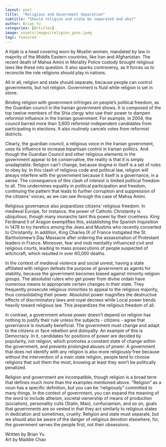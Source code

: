 ```yaml
---
layout: post
title:  "Religious and Government Separation"
subtitle: "Should religion and state be separated and why?"
author: Brian Yu
categories: [Articles]
image: assets/images/religion_gove.jpeg
tags: featured
---
```

  
  A hijab is a head covering worn by Muslim women, mandated by law in majority of the Middle Eastern countries, like Iran and Afghanistan. The recent death of Mahsa Amini in Morality Police custody brought religious laws like these into question. It also sparks controversy, as it forces us to reconcile the role religions should play in nations.   
  
  All in all, religion and state should separate, because people can control governments, but not religion. Government is fluid while religion is set in stone.   
  
  Binding religion with government infringes on people’s political freedom, as the Guardian council in the Iranian government shows. It is composed of the top twelve members of the Shia clergy who use their power to dampen reformist influence in the Iranian government. For example, in 2004, the council barred more than 3,600 reformist-independent candidates from participating in elections. It also routinely cancels votes from reformist districts.   
  
  Clearly, the guardian council, a religious voice in the Iranian government, uses its influence to increase bipartisan control in Iranian politics. And though the Guardian Council and other religious elements in the government appear to be conservative, the reality is that it is simply unadaptable. Religion can’t change, because dogma in itself is a set of rules to obey by. In this clash of religious code and political law, religion will always interfere with the government because it itself is a governance, in a sense. The consequence of this clash of interest is limited political freedom to all. This undermines equality in political participation and freedom, continuing the pattern that leads to further corruption and suppression of the citizens’ voices, as we can see through the case of Mahsa Amini.    
  
  Religious governance also jeopardizes citizens’ religious freedom. In medieval Europe, for instance, the power of Catholic Christanity is ubiquitous, though many monarchs taint this power by their cruelness. King Ferdinand II of Aragon exemplifies this, establishing the Spanish Inquisition in 1478 to try heretics among the Jews and Muslims who recently converted to Christanity. In addition, King Charles IX of France instigated the St. Bartholomew’s Day Massacre after ordering the assassination of Protestant leaders in France. Moreover, fear and mob mentality influenced civil and religious courts, leading to mass prosecutions of people suspected of witchcraft, which resulted in over 60,000 deaths.   
  
  In the context of medieval violence and social unrest, having a state affiliated with religion defeats the purpose of government as agents for stability, because the government becomes biased against minority religion groups. The absolutist rulers who get power from divine ordain have numerous means to appropriate certain changes in their state. They frequently prosecute religious minorities to appeal to the religious majority, thus consolidating their power. Absolutist power magnifies the destructive effects of discriminatory laws and royal decrees while Local power bends heavily toward religious law. This jeopardizes the religious freedom of all.   

  In contrast, a government whose power doesn’t depend on religion has nothing to justify their rule unless the subjects - citizens - agree that governance is mutually beneficial. The government must change and adapt to the citizens or face rebellion and disloyalty. An example of this is Democracy. In it, candidates for positions of power are decided by popularity, not religion, which promotes a constant state of change within the government, and prevents prolonged abuses of power. A government that does not identify with any religion is also more religiously free because without the intervention of a main state religion, people tend to choose religions that suit them the most, knowing at least they won’t be politically penalized.   
  
  Religion and government are incompatible, though religion is a broad term that defines much more than the examples mentioned above. “Religion” as a noun has a specific definition, but you can be “religiously” committed to many things. In the context of government, you can expand the meaning of the word to include atheism, societal ownership of means of production (socialism), personality cults (Stalin, Mao), confucianism, and so on, goals that governments are so vested in that they act similarly to religious states in dedication and sometimes, cruelty. Religion and state must separate, but we should also be aware of the danger of religious devotion elsewhere, for, the government serves the people first, not their obsessions.  
  
Written by Brian Yu  
Art by Maddie Chao
